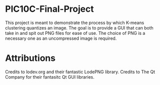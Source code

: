 # PIC10C-Final-Project

This project is meant to demonstrate the process by which K-means clustering quantizes an image.
The goal is to provide a GUI that can both take in and spit out PNG files for ease of use.
The choice of PNG is a necessary one as an uncompressed image is required.

# Attributions
Credits to lodev.org and their fantastic LodePNG library.
Credits to The Qt Company for their fantasitc Qt GUI libraries.